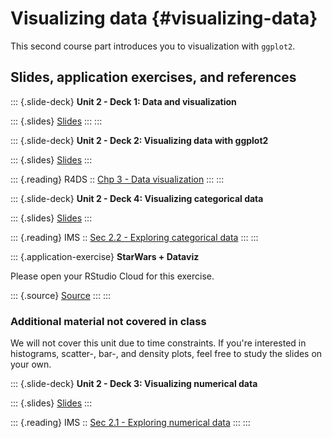 # Visualizing data {#visualizing-data}

This second course part introduces you to visualization with `ggplot2`.

## Slides, application exercises, and references

::: {.slide-deck}
**Unit 2 - Deck 1: Data and visualization**

::: {.slides}
[Slides](https://lukas-jue.github.io/intro-tidyverse/slides/u2-d01-data-viz/u2-d01-data-viz.html#1)
:::
:::

::: {.slide-deck}
**Unit 2 - Deck 2: Visualizing data with ggplot2**

::: {.slides}
[Slides](https://lukas-jue.github.io/intro-tidyverse/slides/u2-d02-ggplot2/u2-d02-ggplot2.html#1)
:::

::: {.reading}
R4DS :: [Chp 3 - Data visualization](https://r4ds.had.co.nz/data-visualisation.html)
:::
:::

::: {.slide-deck}
**Unit 2 - Deck 4: Visualizing categorical data**

::: {.slides}
[Slides](https://lukas-jue.github.io/intro-tidyverse/slides/u2-d04-viz-cat/u2-d04-viz-cat.html#1)
:::

::: {.reading}
IMS :: [Sec 2.2 - Exploring categorical data](https://openintro-ims.netlify.app/summarizing-visualizing-data.html#categorical-data)
:::
:::

::: {.application-exercise}
**StarWars + Dataviz**

Please open your RStudio Cloud for this exercise.

::: {.source}
[Source](https://github.com/lukas-jue/intro-tidyverse/blob/master/docs/application-exercises/ae-03-starwars-dataviz/starwars.Rmd)
:::
:::

### Additional material not covered in class

We will not cover this unit due to time constraints.
If you're interested in histograms, scatter-, bar-, and density plots, feel free to study the slides on your own.

::: {.slide-deck}
**Unit 2 - Deck 3: Visualizing numerical data**

::: {.slides}
[Slides](https://lukas-jue.github.io/intro-tidyverse/slides/u2-d03-viz-num/u2-d03-viz-num.html#1)
:::

::: {.reading}
IMS :: [Sec 2.1 - Exploring numerical data](https://openintro-ims.netlify.app/summarizing-visualizing-data.html#numerical-data)
:::
:::

